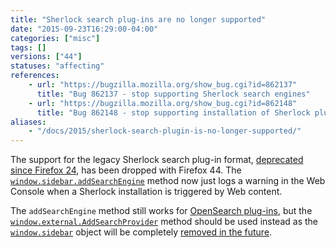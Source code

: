 ```yaml
---
title: "Sherlock search plug-ins are no longer supported"
date: "2015-09-23T16:29:00-04:00"
categories: ["misc"]
tags: []
versions: ["44"]
statuses: "affecting"
references:
    - url: "https://bugzilla.mozilla.org/show_bug.cgi?id=862137"
      title: "Bug 862137 - stop supporting Sherlock search engines"
    - url: "https://bugzilla.mozilla.org/show_bug.cgi?id=862148"
      title: "Bug 862148 - stop supporting installation of Sherlock plugins from the web"
aliases:
    - "/docs/2015/sherlock-search-plugin-is-no-longer-supported/"
---
```

The support for the legacy Sherlock search plug-in format, [deprecated since Firefox 24](https://www.fxsitecompat.com/en-CA/docs/2013/support-for-sherlock-search-plug-ins-has-been-deprecated/), has been dropped with Firefox 44. The [`window.sidebar.addSearchEngine`](https://developer.mozilla.org/en-US/docs/Adding_search_engines_from_web_pages#Installing_Sherlock_plugins) method now just logs a warning in the Web Console when a Sherlock installation is triggered by Web content.

The `addSearchEngine` method still works for [OpenSearch plug-ins](https://developer.mozilla.org/en-US/Add-ons/Creating_OpenSearch_plugins_for_Firefox), but the [`window.external.AddSearchProvider`](https://developer.mozilla.org/en-US/docs/Adding_search_engines_from_web_pages#Installing_OpenSearch_plugins) method should be used instead as the [`window.sidebar`](https://developer.mozilla.org/en-US/docs/Web/API/Window/sidebar) object will be completely [removed in the future](https://www.fxsitecompat.com/en-CA/docs/2015/window-sidebar-will-be-removed/).
